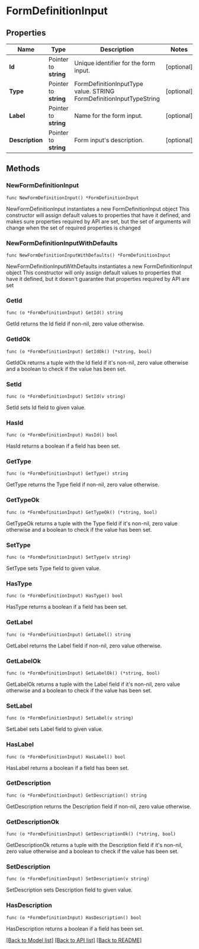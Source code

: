 # FormDefinitionInput

## Properties

Name | Type | Description | Notes
------------ | ------------- | ------------- | -------------
**Id** | Pointer to **string** | Unique identifier for the form input. | [optional] 
**Type** | Pointer to **string** | FormDefinitionInputType value. STRING FormDefinitionInputTypeString | [optional] 
**Label** | Pointer to **string** | Name for the form input. | [optional] 
**Description** | Pointer to **string** | Form input&#39;s description. | [optional] 

## Methods

### NewFormDefinitionInput

`func NewFormDefinitionInput() *FormDefinitionInput`

NewFormDefinitionInput instantiates a new FormDefinitionInput object
This constructor will assign default values to properties that have it defined,
and makes sure properties required by API are set, but the set of arguments
will change when the set of required properties is changed

### NewFormDefinitionInputWithDefaults

`func NewFormDefinitionInputWithDefaults() *FormDefinitionInput`

NewFormDefinitionInputWithDefaults instantiates a new FormDefinitionInput object
This constructor will only assign default values to properties that have it defined,
but it doesn't guarantee that properties required by API are set

### GetId

`func (o *FormDefinitionInput) GetId() string`

GetId returns the Id field if non-nil, zero value otherwise.

### GetIdOk

`func (o *FormDefinitionInput) GetIdOk() (*string, bool)`

GetIdOk returns a tuple with the Id field if it's non-nil, zero value otherwise
and a boolean to check if the value has been set.

### SetId

`func (o *FormDefinitionInput) SetId(v string)`

SetId sets Id field to given value.

### HasId

`func (o *FormDefinitionInput) HasId() bool`

HasId returns a boolean if a field has been set.

### GetType

`func (o *FormDefinitionInput) GetType() string`

GetType returns the Type field if non-nil, zero value otherwise.

### GetTypeOk

`func (o *FormDefinitionInput) GetTypeOk() (*string, bool)`

GetTypeOk returns a tuple with the Type field if it's non-nil, zero value otherwise
and a boolean to check if the value has been set.

### SetType

`func (o *FormDefinitionInput) SetType(v string)`

SetType sets Type field to given value.

### HasType

`func (o *FormDefinitionInput) HasType() bool`

HasType returns a boolean if a field has been set.

### GetLabel

`func (o *FormDefinitionInput) GetLabel() string`

GetLabel returns the Label field if non-nil, zero value otherwise.

### GetLabelOk

`func (o *FormDefinitionInput) GetLabelOk() (*string, bool)`

GetLabelOk returns a tuple with the Label field if it's non-nil, zero value otherwise
and a boolean to check if the value has been set.

### SetLabel

`func (o *FormDefinitionInput) SetLabel(v string)`

SetLabel sets Label field to given value.

### HasLabel

`func (o *FormDefinitionInput) HasLabel() bool`

HasLabel returns a boolean if a field has been set.

### GetDescription

`func (o *FormDefinitionInput) GetDescription() string`

GetDescription returns the Description field if non-nil, zero value otherwise.

### GetDescriptionOk

`func (o *FormDefinitionInput) GetDescriptionOk() (*string, bool)`

GetDescriptionOk returns a tuple with the Description field if it's non-nil, zero value otherwise
and a boolean to check if the value has been set.

### SetDescription

`func (o *FormDefinitionInput) SetDescription(v string)`

SetDescription sets Description field to given value.

### HasDescription

`func (o *FormDefinitionInput) HasDescription() bool`

HasDescription returns a boolean if a field has been set.


[[Back to Model list]](../README.md#documentation-for-models) [[Back to API list]](../README.md#documentation-for-api-endpoints) [[Back to README]](../README.md)


